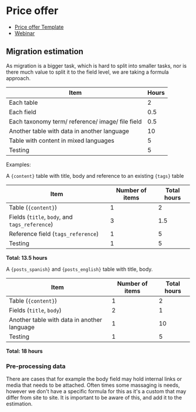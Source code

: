 # Price offer

* [Price offer Template](http://bit.ly/price-offer-template)
* [Webinar](http://www.gizra.com/content/gizra-way-webinar-budget-goggles/)

## Migration estimation

As migration is a bigger task, which is hard to split into smaller tasks, nor is there
much value to split it to the field level, we are taking a formula approach.


| Item  | Hours |
| -- | -- |
| Each table | 2 |
| Each field | 0.5 |
| Each taxonomy term/ reference/ image/ file field  | 0.5 |
| Another table with data in another language  | 10 |
| Table with content in mixed languages  | 5 |
| Testing  | 5 |

Examples:

A `{content}` table with title, body and reference to an existing `{tags}` table

| Item | Number of items | Total hours |
| -- | -- | -- |
| Table (`{content}`) | 1 | 2 |
| Fields (`title`, `body`, and `tags_reference`) | 3 | 1.5 |
| Reference field (`tags_reference`) | 1 |  5 |
| Testing | 1 |  5 |

**Total: 13.5 hours**

A `{posts_spanish}` and `{posts_english}` table with title, body.

| Item | Number of items | Total hours |
| -- | -- | -- |
| Table (`{content}`) | 1 | 2 |
| Fields (`title`, `body`) | 2 | 1 |
| Another table with data in another language  | 1 | 10 |
| Testing | 1 |  5 |

**Total: 18 hours**

### Pre-processing data

There are cases that for example the body field may hold internal links or media
that needs to be attached. Often times some massaging is needs, however we don't have a specific formula for this
as it's a custom that may differ from site to site. It is important to be aware of
this, and add it to the estimation.
